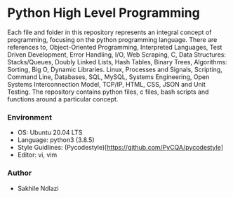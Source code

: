 # Python High Level Programming
Each file and folder in this repository represents an integral concept of programming, focusing on the python programming language. There are references to, Object-Oriented Programming, Interpreted Languages, Test Driven Development, Error Handling, I/O, Web Scraping, C, Data Structures: Stacks/Queues, Doubly Linked Lists, Hash Tables, Binary Trees, Algorithms: Sorting, Big O, Dynamic Libraries. Linux, Processes and Signals, Scripting, Command Line, Databases, SQL, MySQL, Systems Engineering, Open Systems Interconnection Model, TCP/IP, HTML, CSS, JSON and Unit Testing. The repository contains python files, c files, bash scripts and functions around a particular concept.

### Environment
- OS: Ubuntu 20.04 LTS
- Language: python3 (3.8.5) 
- Style Guidlines: (Pycodestyle)[https://github.com/PyCQA/pycodestyle]
- Editor: vi, vim

### Author
- Sakhile Ndlazi
